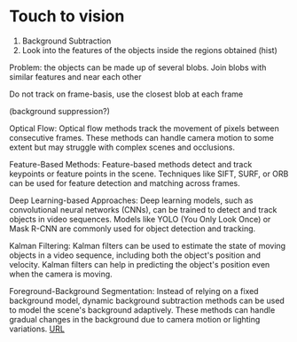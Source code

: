 # Touch to vision

1. Background Subtraction
2. Look into the features of the objects inside the regions obtained (hist)

Problem: the objects can be made up of several blobs. Join blobs with similar features and near each other

Do not track on frame-basis, use the closest blob at each frame

(background suppression?)

Optical Flow: Optical flow methods track the movement of pixels between consecutive frames. These methods can handle camera motion to some extent but may struggle with complex scenes and occlusions.

Feature-Based Methods: Feature-based methods detect and track keypoints or feature points in the scene. Techniques like SIFT, SURF, or ORB can be used for feature detection and matching across frames.

Deep Learning-based Approaches: Deep learning models, such as convolutional neural networks (CNNs), can be trained to detect and track objects in video sequences. Models like YOLO (You Only Look Once) or Mask R-CNN are commonly used for object detection and tracking.

Kalman Filtering: Kalman filters can be used to estimate the state of moving objects in a video sequence, including both the object's position and velocity. Kalman filters can help in predicting the object's position even when the camera is moving.

Foreground-Background Segmentation: Instead of relying on a fixed background model, dynamic background subtraction methods can be used to model the scene's background adaptively. These methods can handle gradual changes in the background due to camera motion or lighting variations. [URL](https://pyimagesearch.com/2020/07/27/opencv-grabcut-foreground-segmentation-and-extraction/)
